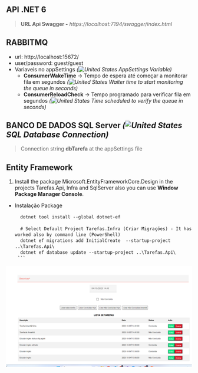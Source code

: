 ## API .NET 6
> **URL Api Swagger -** *https://localhost:7194/swagger/index.html*

## RABBITMQ
- url: http://localhost:15672/
- user/password: guest/guest
- Variaveis no appSettings *(![United States](https://raw.githubusercontent.com/stevenrskelton/flag-icon/master/png/16/country-4x3/us.png "United States") AppSettings Variable)*
     - **ConsumerWakeTime** -> Tempo de espera até começar a monitorar fila em segundos *(![United States](https://raw.githubusercontent.com/stevenrskelton/flag-icon/master/png/16/country-4x3/us.png "United States") Waiter time to start monitoring the queue in seconds)*
     - **ConsumerReloadCheck** -> Tempo programado para verificar fila em segundos *(![United States](https://raw.githubusercontent.com/stevenrskelton/flag-icon/master/png/16/country-4x3/us.png "United States") Time scheduled to verify the queue in seconds)*

## BANCO DE DADOS SQL Server *(![United States](https://raw.githubusercontent.com/stevenrskelton/flag-icon/master/png/16/country-4x3/us.png "United States") SQL Database Connection)*
> Connection string **dbTarefa** at the appSettings file

## Entity Framework
1. Install the package Microsoft.EntityFrameworkCore.Design in the projects Tarefas.Api, Infra and SqlServer also
you can use **Window Package Manager Console**.

* Instalação Package

     ```
       dotnet tool install --global dotnet-ef
     
       # Select Default Project Tarefas.Infra (Criar Migrações) - It has worked also by command line (PowerShell)
       dotnet ef migrations add InitialCreate  --startup-project ..\Tarefas.Api\ 
       dotnet ef database update --startup-project ..\Tarefas.Api\
      ```
![UserSeach](https://github.com/tiagorockman/ProjetoTarefas.API.NET6.RabbitMq.EntityF/blob/main/arquivosExtras/tela.png)
